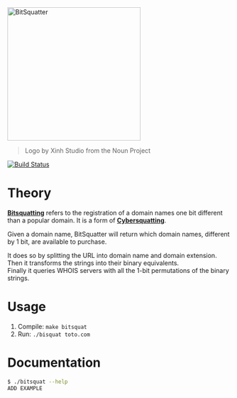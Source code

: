 
<img src="https://i.imgur.com/nboh344.jpg " alt="BitSquatter" width="300">

> Logo by Xinh Studio from the Noun Project

[![Build Status](https://travis-ci.org/CamiloGarciaLaRotta/BitSquatter.svg?branch=master)](https://travis-ci.org/CamiloGarciaLaRotta/BitSquatter)
# Theory
**[Bitsquatting](http://dinaburg.org/bitsquatting.html)** refers to the registration of a domain names one bit different than a popular domain. It is a form of **[Cybersquatting](https://en.wikipedia.org/wiki/Cybersquatting)**.


Given a domain name, BitSquatter will return which domain names, different by 1 bit, are available to purchase.

It does so by splitting the URL into domain name and domain extension.  
Then it transforms the strings into their binary equivalents.  
Finally it queries WHOIS servers with all the 1-bit permutations of the binary strings.

# Usage
1. Compile: `make bitsquat`
2. Run: `./bisquat toto.com`

# Documentation
```bash
$ ./bitsquat --help
ADD EXAMPLE
```
